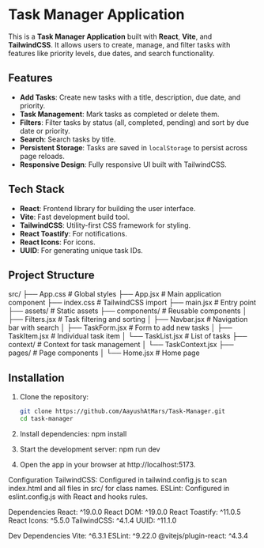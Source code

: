 # Task Manager Application

This is a **Task Manager Application** built with **React**, **Vite**, and **TailwindCSS**. It allows users to create, manage, and filter tasks with features like priority levels, due dates, and search functionality.

## Features

- **Add Tasks**: Create new tasks with a title, description, due date, and priority.
- **Task Management**: Mark tasks as completed or delete them.
- **Filters**: Filter tasks by status (all, completed, pending) and sort by due date or priority.
- **Search**: Search tasks by title.
- **Persistent Storage**: Tasks are saved in `localStorage` to persist across page reloads.
- **Responsive Design**: Fully responsive UI built with TailwindCSS.

## Tech Stack

- **React**: Frontend library for building the user interface.
- **Vite**: Fast development build tool.
- **TailwindCSS**: Utility-first CSS framework for styling.
- **React Toastify**: For notifications.
- **React Icons**: For icons.
- **UUID**: For generating unique task IDs.

## Project Structure

src/ ├── App.css # Global styles ├── App.jsx # Main application component ├── index.css # TailwindCSS import ├── main.jsx # Entry point ├── assets/ # Static assets ├── components/ # Reusable components │ ├── Filters.jsx # Task filtering and sorting │ ├── Navbar.jsx # Navigation bar with search │ ├── TaskForm.jsx # Form to add new tasks │ ├── TaskItem.jsx # Individual task item │ └── TaskList.jsx # List of tasks ├── context/ # Context for task management │ └── TaskContext.jsx ├── pages/ # Page components │ └── Home.jsx # Home page


## Installation

1. Clone the repository:
   ```bash
   git clone https://github.com/AayushAtMars/Task-Manager.git
   cd task-manager

2. Install dependencies:
   npm install
   
4. Start the development server:
   npm run dev

5. Open the app in your browser at http://localhost:5173.

Configuration
TailwindCSS: Configured in tailwind.config.js to scan index.html and all files in src/ for class names.
ESLint: Configured in eslint.config.js with React and hooks rules.

Dependencies
React: ^19.0.0
React DOM: ^19.0.0
React Toastify: ^11.0.5
React Icons: ^5.5.0
TailwindCSS: ^4.1.4
UUID: ^11.1.0

Dev Dependencies
Vite: ^6.3.1
ESLint: ^9.22.0
@vitejs/plugin-react: ^4.3.4
